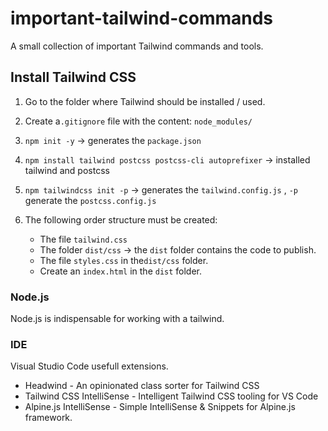 # important-tailwind-commands
A small collection of important Tailwind commands and tools.

## Install Tailwind CSS
1. Go to the folder where Tailwind should be installed / used.
2. Create a`.gitignore` file with the content:
   `node_modules/`
    
3. `npm init -y` -> generates the `package.json`
4. `npm install tailwind postcss postcss-cli autoprefixer` -> installed tailwind and postcss
5. `npm tailwindcss init -p` -> generates the `tailwind.config.js` , `-p` generate the `postcss.config.js`
6. The following order structure must be created:
    * The file `tailwind.css`
    * The folder `dist/css` -> the `dist` folder contains the code to publish.
    * The file `styles.css` in the`dist/css` folder.
    * Create an `index.html` in the `dist` folder.

### Node.js
Node.js is indispensable for working with a tailwind.

### IDE
Visual Studio Code usefull extensions.
* Headwind - An opinionated class sorter for Tailwind CSS
* Tailwind CSS IntelliSense - Intelligent Tailwind CSS tooling for VS Code
* Alpine.js IntelliSense - Simple IntelliSense & Snippets for Alpine.js framework.
